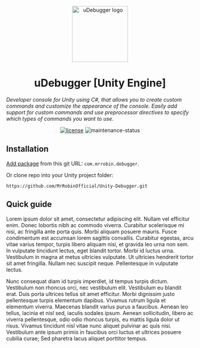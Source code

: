 <!-- markdownlint-disable-next-line -->
<p align="center">
  <a href="#" rel="noopener" target="_blank"><img width="150" src="Resources/UnityDebugger_128x128.png" alt="uDebugger logo"></a>
</p>

<h1 align="center">uDebugger [Unity Engine]</h1>

*Developer console for Unity using C#, that allows you to create custom commands and customize the appearance of the console. Easily add support for custom commands and use preprocessor directives to specify which types of commands you want to use.*

<div align="center">
  
[![license](https://img.shields.io/badge/license-MIT-blue.svg)](https://github.com/mrrobinofficial/unity-debugger/blob/HEAD/LICENSE.md)
![maintenance-status](https://img.shields.io/badge/maintenance-experimental-blue.svg)

</div>

## Installation

[Add package](https://docs.unity3d.com/Manual/upm-ui-giturl.html) from this git URL: `com.mrrobin.debugger`.

Or clone repo into your Unity project folder:

```console
https://github.com/MrRobinOfficial/Unity-Debugger.git
```

## Quick guide

Lorem ipsum dolor sit amet, consectetur adipiscing elit. Nullam vel efficitur enim. Donec lobortis nibh ac commodo viverra. Curabitur scelerisque mi nisi, ac fringilla ante porta quis. Morbi aliquam posuere mauris. Fusce condimentum est accumsan lorem sagittis convallis. Curabitur egestas, arcu vitae varius tempor, turpis libero aliquam nisi, et gravida leo urna non sem. In vulputate tincidunt lectus, eget blandit tortor. Morbi id luctus urna. Vestibulum in magna at metus ultricies vulputate. Ut ultricies hendrerit tortor sit amet fringilla. Nullam nec suscipit neque. Pellentesque in vulputate lectus.

Nunc consequat diam id turpis imperdiet, id tempus turpis dictum. Vestibulum non rhoncus orci, nec vestibulum elit. Vestibulum eu blandit erat. Duis porta ultrices tellus sit amet efficitur. Morbi dignissim justo pellentesque turpis elementum dapibus. Vivamus rutrum ligula et elementum viverra. Maecenas blandit varius purus a faucibus. Aenean leo tellus, lacinia et nisl sed, iaculis sodales ipsum. Aenean sollicitudin, libero ac viverra pellentesque, odio odio rhoncus turpis, eu mattis ligula dolor ut risus. Vivamus tincidunt nisl vitae nunc aliquet pulvinar ac quis nisi. Vestibulum ante ipsum primis in faucibus orci luctus et ultrices posuere cubilia curae; Sed pharetra lacus aliquet porttitor tempus.

